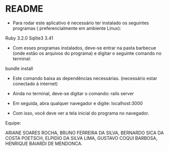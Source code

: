 # README

* Para rodar este aplicativo é necessário ter instalado os seguintes programas ( preferencialmente em ambiente Linux):

Ruby 3.2.0
Sqlite3 3.41

* Com esses programas instalados, deve-se entrar na pasta barbecue (onde estão os arquivos do programa) e digitar o seguinte comando no terminal:

bundle install

* Este comando baixa as dependências necessárias. (necessário estar conectado à internet)

* Ainda no terminal, deve-se digitar o comando: rails server

* Em seguida, abra qualquer navegador e digite: localhost:3000

* Com isso, você deve ver a tela inicial do programa no navegador.




Equipe:

ARIANE SOARES ROCHA,
BRUNO FERREIRA DA SILVA,
BERNARDO SICA DA COSTA POETSCH,
ELPIDIO DA SILVA LIMA,
GUSTAVO COQUI BARBOSA,
HENRIQUE BAIARDI DE MENDONCA.
